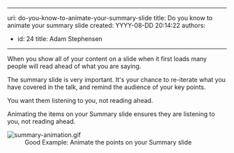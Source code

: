 

---
uri: do-you-know-to-animate-your-summary-slide
title: Do you know to animate your summary slide
created: YYYY-08-DD 20:14:22
authors:
  - id: 24
    title: Adam Stephensen
---




<span class='intro'> <p class="ssw15-rteElement-P">When you show all of&#160;your content on a slide when it first loads many people will read ahead of what you are saying.<br></p><p class="ssw15-rteElement-P">The summary slide is very important. It's your chance to re-iterate what you have covered in the talk, and remind the audience of your key points.<br></p> </span>

<p>​​You want them listening to you, not reading ahead.​​<br></p><p>Animating the items on your Summary slide ensures they are listening to you, not reading ahead.</p><dl class="goodImage"><dt><img src="/PublishingImages/summary-animation.gif" alt="summary-animation.gif" /></dt><dd>Good Example&#58; Animate the points on your Summary slide​<br></dd></dl>



